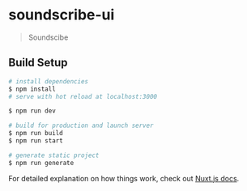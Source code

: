 # soundscribe-ui

> Soundscibe

## Build Setup

``` bash
# install dependencies
$ npm install
# serve with hot reload at localhost:3000

$ npm run dev

# build for production and launch server
$ npm run build
$ npm run start

# generate static project
$ npm run generate
```

For detailed explanation on how things work, check out [Nuxt.js docs](https://nuxtjs.org).
